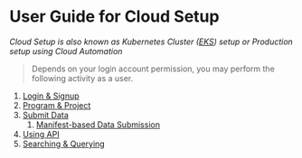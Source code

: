 # User Guide for Cloud Setup

_Cloud Setup is also known as Kubernetes Cluster ([EKS](https://aws.amazon.com/eks/)) setup or Production setup using Cloud Automation_

> Depends on your login account permission, you may perform the following activity as a user.

1. [Login & Signup](login-signup.md)
2. [Program & Project](program-project.md)
3. [Submit Data](submit-data.md)
   1. [Manifest-based Data Submission](../submit)
4. [Using API](using-api.md)
5. [Searching & Querying](search-query.md)

